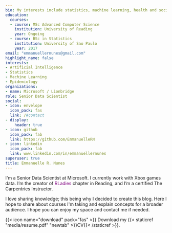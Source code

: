 ```yaml
---
bio: My interests include statistics, machine learning, health and social statistics.
education:
  courses:
  - course: MSc Advanced Computer Science
    institution: University of Reading
    year: Ongoing
  - course: BSc in Statistics
    institution: University of Sao Paulo
    year: 2017
email: "emmanuellernunes@gmail.com"
highlight_name: false
interests:
- Artificial Intelligence
- Statistics
- Machine Learning
- Epidemiology
organizations:
- name: Microsoft / Lionbridge
role: Senior Data Scientist
social:
- icon: envelope
  icon_pack: fas
  link: /#contact
- display:
    header: true
- icon: github
  icon_pack: fab
  link: https://github.com/EmmanuelleRN
- icon: linkedin
  icon_pack: fab
  link: www.linkedin.com/in/emmanuellernunes
superuser: true
title: Emmanuelle R. Nunes
---
```


I'm a Senior Data Scientist at Microsoft. I currently work with Xbox games data. I’m the creator of <span style="color:purple"> RLadies </span> chapter in Reading, and I’m a certified The Carpentries Instructor.

I love sharing knowledge; this being why I decided to create this blog. Here I hope to share about courses I'm taking and explain concepts for a broader audience. I hope you can enjoy my space and contact me if needed.


{{< icon name="download" pack="fas" >}} Download my {{< staticref "media/resume.pdf" "newtab" >}}CV{{< /staticref >}}.

